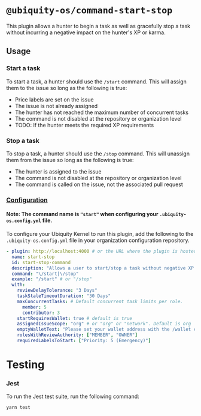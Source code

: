 # `@ubiquity-os/command-start-stop`

This plugin allows a hunter to begin a task as well as gracefully stop a task without incurring a negative impact on the hunter's XP or karma.

## Usage

### Start a task

To start a task, a hunter should use the `/start` command. This will assign them to the issue so long as the following is true:

- Price labels are set on the issue
- The issue is not already assigned
- The hunter has not reached the maximum number of concurrent tasks
- The command is not disabled at the repository or organization level
- TODO: If the hunter meets the required XP requirements

### Stop a task

To stop a task, a hunter should use the `/stop` command. This will unassign them from the issue so long as the following is true:

- The hunter is assigned to the issue
- The command is not disabled at the repository or organization level
- The command is called on the issue, not the associated pull request

### [Configuration](./src/types/plugin-input.ts)

#### Note: The command name is `"start"` when configuring your `.ubiquity-os.config.yml` file.

To configure your Ubiquity Kernel to run this plugin, add the following to the `.ubiquity-os.config.yml` file in your organization configuration repository.

```yml
- plugin: http://localhost:4000 # or the URL where the plugin is hosted
  name: start-stop
  id: start-stop-command
  description: "Allows a user to start/stop a task without negative XP impact"
  command: "\/start|\/stop"
  example: "/start" # or "/stop"
  with:
    reviewDelayTolerance: "3 Days"
    taskStaleTimeoutDuration: "30 Days"
    maxConcurrentTasks: # Default concurrent task limits per role.
      member: 5
      contributor: 3
    startRequiresWallet: true # default is true
    assignedIssueScope: "org" # or "org" or "network". Default is org
    emptyWalletText: "Please set your wallet address with the /wallet command first and try again."
    rolesWithReviewAuthority: ["MEMBER", "OWNER"]
    requiredLabelsToStart: ["Priority: 5 (Emergency)"]
```

# Testing

### Jest

To run the Jest test suite, run the following command:

```bash
yarn test
```
